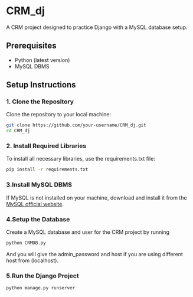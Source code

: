 # CRM_dj

A CRM project designed to practice Django with a MySQL database setup.

## Prerequisites

- Python (latest version)
- MySQL DBMS

## Setup Instructions

### 1. Clone the Repository

Clone the repository to your local machine:

```bash
git clone https://github.com/your-username/CRM_dj.git
cd CRM_dj
```
### 2. Install Required Libraries

To install all necessary libraries, use the requirements.txt file:

```bash
pip install -r requirements.txt
```
### 3.Install MySQL DBMS

If MySQL is not installed on your machine, download and install it from the [MySQL official website](https://dev.mysql.com/downloads/).

### 4.Setup the Database

Create a MySQL database and user for the CRM project by running
```bash
python CRMDB.py
```
And you will give the admin_password and host if you are using different host from (localhost).

### 5.Run the Django Project
```bash
python manage.py runserver
```